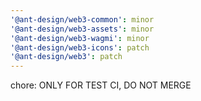 ```yaml
---
'@ant-design/web3-common': minor
'@ant-design/web3-assets': minor
'@ant-design/web3-wagmi': minor
'@ant-design/web3-icons': patch
'@ant-design/web3': patch
---
```


chore: ONLY FOR TEST CI, DO NOT MERGE
